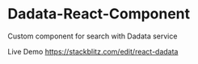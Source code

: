 # Dadata-React-Component
Custom component for search with Dadata service

Live Demo https://stackblitz.com/edit/react-dadata
